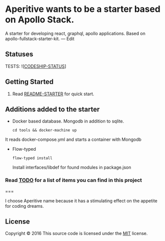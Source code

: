 
# Aperitive wants to be a starter based on Apollo Stack.
A starter for developing react, graphql, apollo applications. Based on apollo-fullstack-starter-kit. — Edit

## Statuses
TESTS: ![[CODESHIP-STATUS]]

## Getting Started

1. Read [README-STARTER] for quick start.

## Additions added to the starter

- Docker based database. Mongodb in addition to sqlite.

  ```
  cd tools && docker-machine up
  ```
It reads docker-compose.yml and starts a container with Mongodb

- Flow-typed

  ```
  flow-typed install
  ```
  Install interfaces/libdef for found modules in package.json

### Read [TODO] for a list of items you can find in this project

===

I choose Aperitive name because it has a stimulating effect on the appetite for coding dreams.

## License
Copyright © 2016 This source code is licensed under the [MIT] license.

[MIT]: LICENSE
[README-STARTER]: README-STARTER.md
[TODO]: TODO.md
[CODESHIP-STATUS]: https://codeship.com/projects/81085e90-8e67-0134-6a22-5e4cacc66032/status?branch=master

